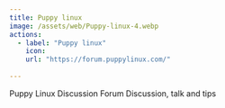 ```yaml
---
title: Puppy linux
image: /assets/web/Puppy-linux-4.webp
actions:
  - label: "Puppy linux"
    icon:
    url: "https://forum.puppylinux.com/"
    
---
```


Puppy Linux Discussion Forum
Discussion, talk and tips
